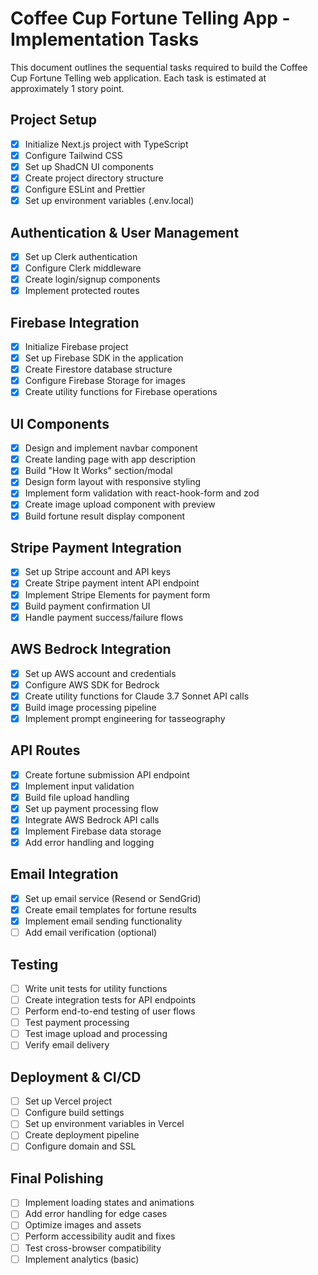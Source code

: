 # Coffee Cup Fortune Telling App - Implementation Tasks

This document outlines the sequential tasks required to build the Coffee Cup Fortune Telling web application. Each task is estimated at approximately 1 story point.

## Project Setup

- [x] Initialize Next.js project with TypeScript
- [x] Configure Tailwind CSS
- [x] Set up ShadCN UI components
- [x] Create project directory structure
- [x] Configure ESLint and Prettier
- [x] Set up environment variables (.env.local)

## Authentication & User Management

- [x] Set up Clerk authentication
- [x] Configure Clerk middleware
- [x] Create login/signup components
- [x] Implement protected routes

## Firebase Integration

- [x] Initialize Firebase project
- [x] Set up Firebase SDK in the application
- [x] Create Firestore database structure
- [x] Configure Firebase Storage for images
- [x] Create utility functions for Firebase operations

## UI Components

- [x] Design and implement navbar component
- [x] Create landing page with app description
- [x] Build "How It Works" section/modal
- [x] Design form layout with responsive styling
- [x] Implement form validation with react-hook-form and zod
- [x] Create image upload component with preview
- [x] Build fortune result display component

## Stripe Payment Integration

- [x] Set up Stripe account and API keys
- [x] Create Stripe payment intent API endpoint
- [x] Implement Stripe Elements for payment form
- [x] Build payment confirmation UI
- [x] Handle payment success/failure flows

## AWS Bedrock Integration

- [x] Set up AWS account and credentials
- [x] Configure AWS SDK for Bedrock
- [x] Create utility functions for Claude 3.7 Sonnet API calls
- [x] Build image processing pipeline
- [x] Implement prompt engineering for tasseography

## API Routes

- [x] Create fortune submission API endpoint
- [x] Implement input validation
- [x] Build file upload handling
- [x] Set up payment processing flow
- [x] Integrate AWS Bedrock API calls
- [x] Implement Firebase data storage
- [x] Add error handling and logging

## Email Integration

- [x] Set up email service (Resend or SendGrid)
- [x] Create email templates for fortune results
- [x] Implement email sending functionality
- [ ] Add email verification (optional)

## Testing

- [ ] Write unit tests for utility functions
- [ ] Create integration tests for API endpoints
- [ ] Perform end-to-end testing of user flows
- [ ] Test payment processing
- [ ] Test image upload and processing
- [ ] Verify email delivery

## Deployment & CI/CD

- [ ] Set up Vercel project
- [ ] Configure build settings
- [ ] Set up environment variables in Vercel
- [ ] Create deployment pipeline
- [ ] Configure domain and SSL

## Final Polishing

- [ ] Implement loading states and animations
- [ ] Add error handling for edge cases
- [ ] Optimize images and assets
- [ ] Perform accessibility audit and fixes
- [ ] Test cross-browser compatibility
- [ ] Implement analytics (basic)
